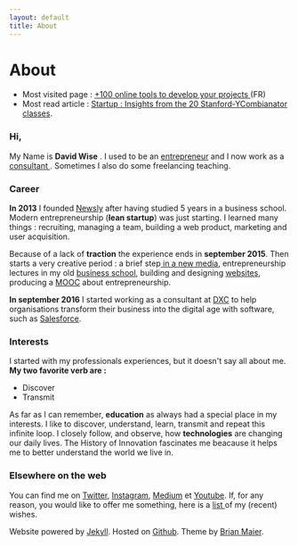 ```yaml
---
layout: default
title: About
---
```


<div class="post">
  <h1 class="pageTitle">About</h1>

<ul>
      <li>Most visited page : <a href="/Outils">+100 online tools to develop your projects </a> (FR)</li>
      <li>Most read article : <a href="http://www.davidwise.fr/insights-how-to-start-a-startup-yc-stanford-season-1/">Startup : Insights from the 20 Stanford-YCombianator classes</a>.</li>
  </ul>

  <h3>Hi, </h3>
  <p> My Name is <b>David Wise</b> . I used to be an <a href="/startups">entrepreneur</a> and I now work as a <a href="https://www.dxc.technology/"> consultant </a>. Sometimes I also do some freelancing teaching.</p> 

   <h3>Career</h3>
  <p> <b>In 2013</b> I founded <a href="https://vimeo.com/89918281">Newsly</a> after having studied 5 years in a business school. Modern entrepreneurship (<b>lean startup</b>) was just starting. I learned many things : recruiting, managing a team, building a web product, marketing and user acquisition.</p> 

  <p> Because of a lack of <b>traction</b> the experience ends in <b>september 2015</b>. Then starts a very creative period : a brief step<a href="https://www.brief.me/"> in a new media</a>, entrepreneurship lectures in my old <a href="http://www.emlv.fr/"> business school</a>, building and designing <a href="/Portfolio">websites</a>, producing a <a href="https://www.udemy.com/startuptour/?couponCode=DAVIDWISE.FR">MOOC</a> about entrepreneurship.</p> 

  <p><b>In september 2016</b> I started working as a consultant at <a href="https://www.dxc.technology/">DXC</a> to help organisations transform their business into the digital age with software, such as <a href="https://www.salesforce.com/">Salesforce</a>.</p> 

  <h3>Interests</h3>
  <p> I started with my professionals experiences, but it doesn't say all about me. <b> My two favorite verb are :</b> 
  <ul>
  <li>Discover</li> 
  <li>Transmit</li>
  </ul> 

  <p> As far as I can remember, <b>education</b> as always had a special place in my interests. I like to discover, understand, learn, transmit and repeat this infinite loop. I closely follow, and observe, how <b>technologies</b> are changing our daily lives. The History of Innovation fascinates me beacause it helps me to better understand the world we live in.</p>
 
  <h3> Elsewhere on the web</h3>
  
 <p>You can find me on <a href="https://twitter.com/dawise_">Twitter</a>, <a href="https://www.instagram.com/dawise_/">Instagram</a>, <a href="https://medium.com/@dawise_">Medium</a> et <a href="https://www.youtube.com/channel/UCUtv9U3_GGoBrp_YvSWUj7A">Youtube</a>. If, for any reason, you would like to offer me something, here is a <a href="https://kit.com/dawise/la-liste-des-mes-envies">list </a> of my (recent) wishes.</p>

<p> Website powered by <a href="https://jekyllrb.com/">Jekyll</a>. Hosted on <a href="https://github.com/">Github</a>. Theme by <a href="http://brianmaierjr.com">Brian Maier</a>.</p>